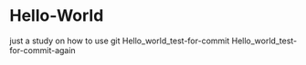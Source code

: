# Hello-World
just a study on how to use git
Hello_world_test-for-commit
Hello_world_test-for-commit-again
